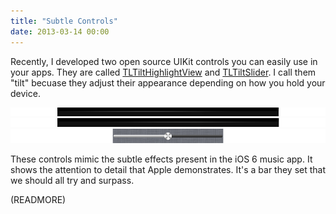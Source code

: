 ```yaml
---
title: "Subtle Controls"
date: 2013-03-14 00:00
---
```


Recently, I developed two open source UIKit controls you can easily use in your apps. They are called [TLTiltHighlightView](https://github.com/TeehanLax/TLTiltHighlightView) and [TLTiltSlider](https://github.com/TeehanLax/TLTiltSlider). I call them "tilt" becuase they adjust their appearance depending on how you hold your device.

 ![](/img/import/blog/subtle-controls/5AB512DEEC4D4BC4AE8484E3A1CA54E7.png) ![](/img/import/blog/subtle-controls/7D5E8196DC6F46058D189342BE7919F9.png) ![](/img/import/blog/subtle-controls/351B9B9827F2474C86FB6B58BB86005F.png)

These controls mimic the subtle effects present in the iOS 6 music app. It shows the attention to detail that Apple demonstrates. It's a bar they set that we should all try and surpass.

(READMORE)
